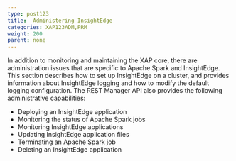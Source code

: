 ```yaml
---
type: post123
title:  Administering InsightEdge
categories: XAP123ADM,PRM
weight: 200
parent: none
---
```

 
In addition to monitoring and maintaining the XAP core, there are administration issues that are specific to Apache Spark and InsightEdge.  This section describes how to set up InsightEdge on a cluster, and provides information about InsightEdge logging and how to modify the default logging configuration. The REST Manager API also provides the following administrative capabilities:

- Deploying an InsightEdge application
- Monitoring the status of Apache Spark jobs
- Monitoring InsightEdge applications
- Updating InsightEdge application files
- Terminating an Apache Spark job
- Deleting an InsightEdge application

